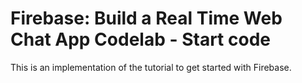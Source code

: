 # Firebase: Build a Real Time Web Chat App Codelab - Start code

This is an implementation of the tutorial to get started with Firebase.
